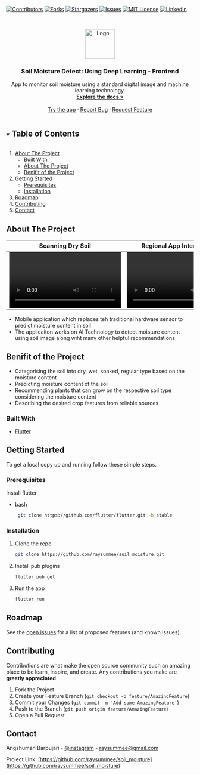 [![Contributors][contributors-shield]][contributors-url]
[![Forks][forks-shield]][forks-url]
[![Stargazers][stars-shield]][stars-url]
[![Issues][issues-shield]][issues-url]
[![MIT License][license-shield]][license-url]
[![LinkedIn][linkedin-shield]][linkedin-url]

<!-- PROJECT LOGO -->
<br />
<p align="center">
  <a href="https://github.com/raysummee/soil_moisture">
    <img src="https://user-images.githubusercontent.com/52542371/216172655-9b650e06-2828-434e-bb9c-ed66d977852e.png" alt="Logo" width="80" height="80">
  </a>

  <h3 align="center">Soil Moisture Detect: Using Deep Learning - Frontend</h3>

  <p align="center">
    App to monitor soil moisture using a standard digital image and machine learning technology.
    <br />
    <a href="https://github.com/raysummee/soil_moisture"><strong>Explore the docs »</strong></a>
    <br />
    <br />
    <a href="https://github.com/raysummee/soil_moisture/releases">Try the app</a>
    ·
    <a href="https://github.com/raysummee/soil_moisture/issues">Report Bug</a>
    ·
    <a href="https://github.com/raysummee/soil_moisture/issues">Request Feature</a>
  </p>
</p>

<!-- TABLE OF CONTENTS -->
<details open="open">
  <summary><h2 style="display: inline-block">Table of Contents</h2></summary>
  <ol>
    <li>
      <a href="#about-the-project">About The Project</a>
      <ul>
        <li><a href="#built-with">Built With</a></li>
        <li><a href="#about-the-project">About The Project</a></li>
        <li><a href="#benifit-of-the-project">Benifit of the Project</a></li>
      </ul>
    </li>
    <li>
      <a href="#getting-started">Getting Started</a>
      <ul>
        <li><a href="#prerequisites">Prerequisites</a></li>
        <li><a href="#installation">Installation</a></li>
      </ul>
    </li>
    <li><a href="#roadmap">Roadmap</a></li>
    <li><a href="#contributing">Contributing</a></li>
    <li><a href="#contact">Contact</a></li>
  </ol>
</details>

<!-- ABOUT THE PROJECT -->

## About The Project

<!-- https://user-images.githubusercontent.com/52542371/216338317-085bf14d-a013-402e-82e5-6a55e23f90ea.mp4

https://user-images.githubusercontent.com/52542371/216338346-68d8f1eb-fb0f-46bc-98cd-09e9a0200fcd.MP4 -->

Scanning Dry Soil          |  Regional App Internalisation
:-------------------------:|:------------------------------:
![](https://user-images.githubusercontent.com/52542371/216338317-085bf14d-a013-402e-82e5-6a55e23f90ea.mp4)  |  ![](https://user-images.githubusercontent.com/52542371/216338346-68d8f1eb-fb0f-46bc-98cd-09e9a0200fcd.MP4)

- Mobile application which replaces teh traditional hardware sensor to predict moisture content in soil
- The applicaiton works on AI Technology to detect moisture content using soil image along wiht many other helpful recommendations

## Benifit of the Project

- Categorising the soil into dry, wet, soaked, regular type based on the moisture content
- Predicting moisture content of the soil
- Recommending plants that can grow on the respective soil type considering the moisture content
- Describing the desired crop features from reliable sources

### Built With

- [Flutter](https://www.flutter.dev)

<!-- GETTING STARTED -->

## Getting Started

To get a local copy up and running follow these simple steps.

### Prerequisites

Install flutter

- bash
  ```sh
   git clone https://github.com/flutter/flutter.git -b stable
  ```

### Installation

1. Clone the repo
   ```sh
   git clone https://github.com/raysummee/soil_moisture.git
   ```
2. Install pub plugins
   ```sh
   flutter pub get
   ```
3. Run the app
   ```sh
   flutter run
   ```

<!-- ROADMAP -->

## Roadmap

See the [open issues](https://github.com/raysummee/raylex-studio/issues) for a list of proposed features (and known issues).

<!-- CONTRIBUTING -->

## Contributing

Contributions are what make the open source community such an amazing place to be learn, inspire, and create. Any contributions you make are **greatly appreciated**.

1. Fork the Project
2. Create your Feature Branch (`git checkout -b feature/AmazingFeature`)
3. Commit your Changes (`git commit -m 'Add some AmazingFeature'`)
4. Push to the Branch (`git push origin feature/AmazingFeature`)
5. Open a Pull Request

<!-- CONTACT -->

## Contact

Angshuman Barpujari - [@instagram](https://instagram.com/angshuman_barpujari) - raysummee@gmail.com

Project Link: [https://github.com/raysummee/soil_moisture](https://github.com/raysummee/soil_moisture)

<!-- MARKDOWN LINKS & IMAGES -->

[contributors-shield]: https://img.shields.io/github/contributors/raysummee/soil_moisture.svg?style=for-the-badge
[contributors-url]: https://github.com/raysummee/soil_moisture/graphs/contributors
[forks-shield]: https://img.shields.io/github/forks/raysummee/soil_moisture.svg?style=for-the-badge
[forks-url]: https://github.com/raysummee/soil_moisture/network/members
[stars-shield]: https://img.shields.io/github/stars/raysummee/soil_moisture.svg?style=for-the-badge
[stars-url]: https://github.com/raysummee/soil_moisture/stargazers
[issues-shield]: https://img.shields.io/github/issues/raysummee/soil_moisture.svg?style=for-the-badge
[issues-url]: https://github.com/raysummee/soil_moisture/issues
[license-shield]: https://img.shields.io/github/license/raysummee/soil_moisture.svg?style=for-the-badge
[license-url]: https://github.com/raysummee/soil_moisture/blob/master/LICENSE.txt
[linkedin-shield]: https://img.shields.io/badge/-LinkedIn-black.svg?style=for-the-badge&logo=linkedin&colorB=555
[linkedin-url]: https://linkedin.com/in/angshuman-barpujari-26504016b
